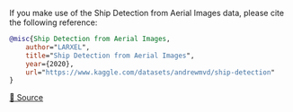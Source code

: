 If you make use of the Ship Detection from Aerial Images data, please cite the following reference:

```bibtex
@misc{Ship Detection from Aerial Images,
	author="LARXEL",
	title="Ship Detection from Aerial Images",
	year={2020},
	url="https://www.kaggle.com/datasets/andrewmvd/ship-detection"
}
```

[🔗 Source](https://www.kaggle.com/datasets/andrewmvd/ship-detection)
